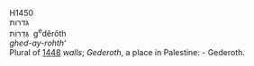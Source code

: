 H1450  
גּדרות  
גְּדֵרוֹת ‎ g<sup>e</sup>dêrôth  
*ghed-ay-rohth‘*  
Plural of [1448](h1448) *walls*; *Gederoth*, a place in Palestine: -
Gederoth.  
